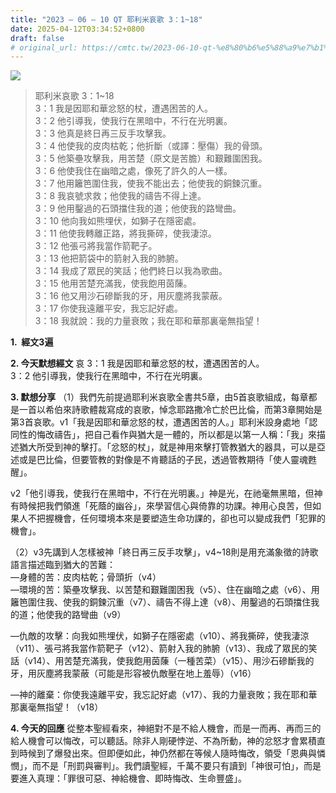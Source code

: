 ```yaml
---
title: "2023 – 06 – 10 QT 耶利米哀歌 3：1~18"
date: 2025-04-12T03:34:52+0800
draft: false
# original_url: https://cmtc.tw/2023-06-10-qt-%e8%80%b6%e5%88%a9%e7%b1%b3%e5%93%80%e6%ad%8c-3%ef%bc%9a118
---
```


![](/images/qt.jpg)
> 耶利米哀歌 3：1\~18  
> 3：1 我是因耶和華忿怒的杖，遭遇困苦的人。  
> 3：2 他引導我，使我行在黑暗中，不行在光明裏。  
> 3：3 他真是終日再三反手攻擊我。  
> 3：4 他使我的皮肉枯乾；他折斷（或譯：壓傷）我的骨頭。  
> 3：5 他築壘攻擊我，用苦楚（原文是苦膽）和艱難圍困我。  
> 3：6 他使我住在幽暗之處，像死了許久的人一樣。  
> 3：7 他用籬笆圍住我，使我不能出去；他使我的銅鍊沉重。  
> 3：8 我哀號求救；他使我的禱告不得上達。  
> 3：9 他用鑿過的石頭擋住我的道；他使我的路彎曲。  
> 3：10 他向我如熊埋伏，如獅子在隱密處。  
> 3：11 他使我轉離正路，將我撕碎，使我淒涼。  
> 3：12 他張弓將我當作箭靶子。  
> 3：13 他把箭袋中的箭射入我的肺腑。  
> 3：14 我成了眾民的笑話；他們終日以我為歌曲。  
> 3：15 他用苦楚充滿我，使我飽用茵蔯。  
> 3：16 他又用沙石磣斷我的牙，用灰塵將我蒙蔽。  
> 3：17 你使我遠離平安，我忘記好處。  
> 3：18 我就說：我的力量衰敗；我在耶和華那裏毫無指望！

**1.  經文3遍**

**2. 今天默想經文**
哀 3：1 我是因耶和華忿怒的杖，遭遇困苦的人。  
3：2 他引導我，使我行在黑暗中，不行在光明裏。

**3. 默想分享**
（1）我們先前提過耶利米哀歌全書共5章，由5首哀歌組成，每章都是一首以希伯來詩歌體裁寫成的哀歌，悼念耶路撒冷亡於巴比倫，而第3章開始是第3首哀歌。v1「我是因耶和華忿怒的杖，遭遇困苦的人。」耶利米設身處地「認同性的悔改禱告」，把自己看作與猶大是一體的，所以都是以第一人稱：「我」來描述猶大所受到神的擊打。「忿怒的杖」，就是神用來擊打管教猶大的器具，可以是亞述或是巴比倫，但要管教的對像是不肯聽話的子民，透過管教期待「使人靈魂甦醒」。

v2「他引導我，使我行在黑暗中，不行在光明裏。」神是光，在祂毫無黑暗，但神有時候把我們領進「死蔭的幽谷」，來學習信心與倚靠的功課。神用心良苦，但如果人不把握機會，任何環境本來是要塑造生命功課的，卻也可以變成我們「犯罪的機會」。

（2）v3先講到人怎樣被神「終日再三反手攻擊」，v4\~18則是用充滿象徵的詩歌語言描述臨到猶大的苦難：  
—身體的苦：皮肉枯乾；骨頭折（v4）  
—環境的苦：築壘攻擊我、以苦楚和艱難圍困我（v5）、住在幽暗之處（v6）、用籬笆圍住我、使我的銅鍊沉重（v7）、禱告不得上達（v8）、用鑿過的石頭擋住我的道；他使我的路彎曲（v9）

—仇敵的攻擊：向我如熊埋伏，如獅子在隱密處（v10）、將我撕碎，使我淒涼（v11）、張弓將我當作箭靶子（v12）、箭射入我的肺腑（v13）、我成了眾民的笑話（v14）、用苦楚充滿我，使我飽用茵蔯（一種苦菜）（v15）、用沙石磣斷我的牙，用灰塵將我蒙蔽（可能是形容被仇敵壓在地上羞辱）（v16）

—神的離棄：你使我遠離平安，我忘記好處（v17）、我的力量衰敗；我在耶和華那裏毫無指望！（v18）

**4. 今天的回應**
從整本聖經看來，神絕對不是不給人機會，而是一而再、再而三的給人機會可以悔改，可以聽話。除非人剛硬悖逆、不為所動，神的忿怒才會累積直到時候到了爆發出來。但即便如此，神仍然都在等候人隨時悔改，領受「恩典與憐憫」，而不是「刑罰與審判」。我們讀聖經，千萬不要只有讀到「神很可怕」，而是要進入真理：「罪很可惡、神給機會、即時悔改、生命豐盛」。
